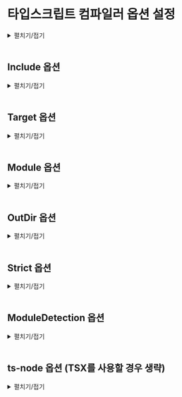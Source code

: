 # 타입스크립트 컴파일러 옵션 설정

<details>
<summary>펼치기/접기</summary>

타입스크립트의 컴파일 가정에서는 우리가 작성한 코드에 오류가 없는지 검사하고 오류가 없다면 자바스크립트 코드로 변환한다.

이러한 컴파일 과정에서 아주 세부적인 사항들 예를들어 얼마나 엄격하게 타입오류를 검사할 것인지 또는 컴파일 결과로 생성되는 자바스크립트 코드들의 버전은 어떻게 설정할 것인지 등 이러한 아주 세부적인 사항들을 컴파일러 옵션이라고 부른다.  

컴파일러 옵션을 직접 설정 한다는 것은 이런 세부적인 사항들을 프로그래머가, 개발자가 자신의 입맛에 맞게 자유롭게 변경하는 행위를 말한다.  

타입스크립트는 다른 언어들에 비해서 컴파일러 옵션을 아주 자유롭고 쉽게 설정할 수 있다.  
진행하는 프로젝트의 성격에 따라 프로젝트에 최적화된 맞춤 설정을 만들어 사용하는 것도 가능하다.  
이러한 이점들이 있기 때문에 실무에서는 보통 타입스크립트 컴파일러 옵션을  프로젝트의 상황에 따라 또는 사람에 따라 팀에 따라 입맛대로 설정해서 사용하는게 일반적이다.  

타입스크립트 컴파일러 옵션은 Node.js 패키지 단위로 설정할 수 있다.  
즉, 프로젝트 마다 설정할 수 있다.  
타입스크립트 컴파일러인 tsc 도구를 이용하면 기본적인 옵션이 다 자동으로 설정된 컴파일러 옵션 파일을 자동으로 만들 수 있다.

- 타입스크립트 컴파일 옵션 터미널 명령
	```bash
	tsc --init
	```

- 터미널 콘솔 출력
	```text/plain
	Created a new tsconfig.json with:                                                                                       
	                                                                                                                     TS 
	  target: es2016
	  module: commonjs
	  strict: true
	  esModuleInterop: true
	  skipLibCheck: true
	  forceConsistentCasingInFileNames: true
	
	
	You can learn more at https://aka.ms/tsconfig
	```

콘솔에 위와 같이 출력되며, 해당 프로젝트에 tsconfig.json 파일이 생성된다.

- tsconfig.json
	```json
	{
	  "compilerOptions": {
	    /* Visit https://aka.ms/tsconfig to read more about this file */
	
	    /* Projects */
	    // "incremental": true,                              /* Save .tsbuildinfo files to allow for incremental compilation of projects. */
	    // "composite": true,                                /* Enable constraints that allow a TypeScript project to be used with project references. */
	    // "tsBuildInfoFile": "./.tsbuildinfo",              /* Specify the path to .tsbuildinfo incremental compilation file. */
	    // "disableSourceOfProjectReferenceRedirect": true,  /* Disable preferring source files instead of declaration files when referencing composite projects. */
	    // "disableSolutionSearching": true,                 /* Opt a project out of multi-project reference checking when editing. */
	    // "disableReferencedProjectLoad": true,             /* Reduce the number of projects loaded automatically by TypeScript. */
	
	    /* Language and Environment */
	    "target": "es2016",                                  /* Set the JavaScript language version for emitted JavaScript and include compatible library declarations. */
	    // "lib": [],                                        /* Specify a set of bundled library declaration files that describe the target runtime environment. */
	    // "jsx": "preserve",                                /* Specify what JSX code is generated. */
	    // "experimentalDecorators": true,                   /* Enable experimental support for legacy experimental decorators. */
	    // "emitDecoratorMetadata": true,                    /* Emit design-type metadata for decorated declarations in source files. */
	    // "jsxFactory": "",                                 /* Specify the JSX factory function used when targeting React JSX emit, e.g. 'React.createElement' or 'h'. */
	    // "jsxFragmentFactory": "",                         /* Specify the JSX Fragment reference used for fragments when targeting React JSX emit e.g. 'React.Fragment' or 'Fragment'. */
	    // "jsxImportSource": "",                            /* Specify module specifier used to import the JSX factory functions when using 'jsx: react-jsx*'. */
	    // "reactNamespace": "",                             /* Specify the object invoked for 'createElement'. This only applies when targeting 'react' JSX emit. */
	    // "noLib": true,                                    /* Disable including any library files, including the default lib.d.ts. */
	    // "useDefineForClassFields": true,                  /* Emit ECMAScript-standard-compliant class fields. */
	    // "moduleDetection": "auto",                        /* Control what method is used to detect module-format JS files. */
	
	    /* Modules */
	    "module": "commonjs",                                /* Specify what module code is generated. */
	    // "rootDir": "./",                                  /* Specify the root folder within your source files. */
	    // "moduleResolution": "node10",                     /* Specify how TypeScript looks up a file from a given module specifier. */
	    // "baseUrl": "./",                                  /* Specify the base directory to resolve non-relative module names. */
	    // "paths": {},                                      /* Specify a set of entries that re-map imports to additional lookup locations. */
	    // "rootDirs": [],                                   /* Allow multiple folders to be treated as one when resolving modules. */
	    // "typeRoots": [],                                  /* Specify multiple folders that act like './node_modules/@types'. */
	    // "types": [],                                      /* Specify type package names to be included without being referenced in a source file. */
	    // "allowUmdGlobalAccess": true,                     /* Allow accessing UMD globals from modules. */
	    // "moduleSuffixes": [],                             /* List of file name suffixes to search when resolving a module. */
	    // "allowImportingTsExtensions": true,               /* Allow imports to include TypeScript file extensions. Requires '--moduleResolution bundler' and either '--noEmit' or '--emitDeclarationOnly' to be set. */
	    // "rewriteRelativeImportExtensions": true,          /* Rewrite '.ts', '.tsx', '.mts', and '.cts' file extensions in relative import paths to their JavaScript equivalent in output files. */
	    // "resolvePackageJsonExports": true,                /* Use the package.json 'exports' field when resolving package imports. */
	    // "resolvePackageJsonImports": true,                /* Use the package.json 'imports' field when resolving imports. */
	    // "customConditions": [],                           /* Conditions to set in addition to the resolver-specific defaults when resolving imports. */
	    // "noUncheckedSideEffectImports": true,             /* Check side effect imports. */
	    // "resolveJsonModule": true,                        /* Enable importing .json files. */
	    // "allowArbitraryExtensions": true,                 /* Enable importing files with any extension, provided a declaration file is present. */
	    // "noResolve": true,                                /* Disallow 'import's, 'require's or '<reference>'s from expanding the number of files TypeScript should add to a project. */
	
	    /* JavaScript Support */
	    // "allowJs": true,                                  /* Allow JavaScript files to be a part of your program. Use the 'checkJS' option to get errors from these files. */
	    // "checkJs": true,                                  /* Enable error reporting in type-checked JavaScript files. */
	    // "maxNodeModuleJsDepth": 1,                        /* Specify the maximum folder depth used for checking JavaScript files from 'node_modules'. Only applicable with 'allowJs'. */
	
	    /* Emit */
	    // "declaration": true,                              /* Generate .d.ts files from TypeScript and JavaScript files in your project. */
	    // "declarationMap": true,                           /* Create sourcemaps for d.ts files. */
	    // "emitDeclarationOnly": true,                      /* Only output d.ts files and not JavaScript files. */
	    // "sourceMap": true,                                /* Create source map files for emitted JavaScript files. */
	    // "inlineSourceMap": true,                          /* Include sourcemap files inside the emitted JavaScript. */
	    // "noEmit": true,                                   /* Disable emitting files from a compilation. */
	    // "outFile": "./",                                  /* Specify a file that bundles all outputs into one JavaScript file. If 'declaration' is true, also designates a file that bundles all .d.ts output. */
	    // "outDir": "./",                                   /* Specify an output folder for all emitted files. */
	    // "removeComments": true,                           /* Disable emitting comments. */
	    // "importHelpers": true,                            /* Allow importing helper functions from tslib once per project, instead of including them per-file. */
	    // "downlevelIteration": true,                       /* Emit more compliant, but verbose and less performant JavaScript for iteration. */
	    // "sourceRoot": "",                                 /* Specify the root path for debuggers to find the reference source code. */
	    // "mapRoot": "",                                    /* Specify the location where debugger should locate map files instead of generated locations. */
	    // "inlineSources": true,                            /* Include source code in the sourcemaps inside the emitted JavaScript. */
	    // "emitBOM": true,                                  /* Emit a UTF-8 Byte Order Mark (BOM) in the beginning of output files. */
	    // "newLine": "crlf",                                /* Set the newline character for emitting files. */
	    // "stripInternal": true,                            /* Disable emitting declarations that have '@internal' in their JSDoc comments. */
	    // "noEmitHelpers": true,                            /* Disable generating custom helper functions like '__extends' in compiled output. */
	    // "noEmitOnError": true,                            /* Disable emitting files if any type checking errors are reported. */
	    // "preserveConstEnums": true,                       /* Disable erasing 'const enum' declarations in generated code. */
	    // "declarationDir": "./",                           /* Specify the output directory for generated declaration files. */
	
	    /* Interop Constraints */
	    // "isolatedModules": true,                          /* Ensure that each file can be safely transpiled without relying on other imports. */
	    // "verbatimModuleSyntax": true,                     /* Do not transform or elide any imports or exports not marked as type-only, ensuring they are written in the output file's format based on the 'module' setting. */
	    // "isolatedDeclarations": true,                     /* Require sufficient annotation on exports so other tools can trivially generate declaration files. */
	    // "allowSyntheticDefaultImports": true,             /* Allow 'import x from y' when a module doesn't have a default export. */
	    "esModuleInterop": true,                             /* Emit additional JavaScript to ease support for importing CommonJS modules. This enables 'allowSyntheticDefaultImports' for type compatibility. */
	    // "preserveSymlinks": true,                         /* Disable resolving symlinks to their realpath. This correlates to the same flag in node. */
	    "forceConsistentCasingInFileNames": true,            /* Ensure that casing is correct in imports. */
	
	    /* Type Checking */
	    "strict": true,                                      /* Enable all strict type-checking options. */
	    // "noImplicitAny": true,                            /* Enable error reporting for expressions and declarations with an implied 'any' type. */
	    // "strictNullChecks": true,                         /* When type checking, take into account 'null' and 'undefined'. */
	    // "strictFunctionTypes": true,                      /* When assigning functions, check to ensure parameters and the return values are subtype-compatible. */
	    // "strictBindCallApply": true,                      /* Check that the arguments for 'bind', 'call', and 'apply' methods match the original function. */
	    // "strictPropertyInitialization": true,             /* Check for class properties that are declared but not set in the constructor. */
	    // "strictBuiltinIteratorReturn": true,              /* Built-in iterators are instantiated with a 'TReturn' type of 'undefined' instead of 'any'. */
	    // "noImplicitThis": true,                           /* Enable error reporting when 'this' is given the type 'any'. */
	    // "useUnknownInCatchVariables": true,               /* Default catch clause variables as 'unknown' instead of 'any'. */
	    // "alwaysStrict": true,                             /* Ensure 'use strict' is always emitted. */
	    // "noUnusedLocals": true,                           /* Enable error reporting when local variables aren't read. */
	    // "noUnusedParameters": true,                       /* Raise an error when a function parameter isn't read. */
	    // "exactOptionalPropertyTypes": true,               /* Interpret optional property types as written, rather than adding 'undefined'. */
	    // "noImplicitReturns": true,                        /* Enable error reporting for codepaths that do not explicitly return in a function. */
	    // "noFallthroughCasesInSwitch": true,               /* Enable error reporting for fallthrough cases in switch statements. */
	    // "noUncheckedIndexedAccess": true,                 /* Add 'undefined' to a type when accessed using an index. */
	    // "noImplicitOverride": true,                       /* Ensure overriding members in derived classes are marked with an override modifier. */
	    // "noPropertyAccessFromIndexSignature": true,       /* Enforces using indexed accessors for keys declared using an indexed type. */
	    // "allowUnusedLabels": true,                        /* Disable error reporting for unused labels. */
	    // "allowUnreachableCode": true,                     /* Disable error reporting for unreachable code. */
	
	    /* Completeness */
	    // "skipDefaultLibCheck": true,                      /* Skip type checking .d.ts files that are included with TypeScript. */
	    "skipLibCheck": true                                 /* Skip type checking all .d.ts files. */
	  }
	}
	
	```


먼저 tsconfig.json이라는 파일은 TypeScript Configuration의 줄임말이고, 타입스크립트 컴파일러의 설정 파일이라고 생각하면 된다.

파일의 내용을 보면 굉장히 많은 옵션들이 설정 되어 있고, 대부분의 라인들이 주석처리 되어있어 실제로 적용되고 있는 옵션들은 몇개 되지 않는다.  
이곳의 옵션들을 몇개 바꾸면 TSC의 동작이 실제로 바뀌게 된다.

지금은 컴파일러 옵션들을 어떻게 설정하는지, 또 어떤 옵션들이 있는지 처음부터 배워보려고 하는 것이기 때문에 자동 생성된 옵션들을 사용하지 않고, 파일 전체 내용을 다 지우고 하나씩 필요한 옵션을 다 설정해 보도록 한다.

</details>
<br>


## Include 옵션
<details>
<summary>펼치기/접기</summary>

<br>
컴파일 할 타입스크립트 파일들의 범위와 위치를 알려주는 옵션이다.  
index.ts같은 파일들을 컴파일 해야 될 때 `tsc src/index.ts`라는 명령어를 실행하였다.  
만약 index.ts파일 하나만 있는것이 아니라 100개의 타입스크립트 파일이 있었다고 치면 일일이 `tsc 파일이름` 이라는 100번의 명령어를 입력해줘야 하기 때문이다.  

include라는 옵션을 이용하면 특정 폴더, 예를들어 src 폴더 하위에 있는 모든 타입스크립트 파일을 동시에 한 번의 명령으로 컴파일 하도록 설정할 수 있다.  

tsconfig.json 파일에 include라는 항목을 생성하게 되면 빈 배열의 value가 key:value 형태로 자동 완성 된다.  
해당 빈배열 안에 "src" 라는 문자열을 넣도록 한다.

- tsconfig.json
  ```json
  {
    "include" : ["src"]
  }
  ```

위와 같이 설정하면 "src라는 경로 하위에 있는 모든 파일을 포함해서 한번에 컴파일 해라." 라는 의미
즉, "너가 컴파일 할 경우가 src 야." 라는 것과 똑같다.  
이렇게 설정한 뒤 이전에 컴파일 했던 .js 확장자의 컴파일 결과 파일을 삭제 후 파일 이름을 제외한 tsc를 명령어로 입력만 해주면 자동으로 index.ts라는 경로를 명시 하지 않았음에도 src 디렉토리 안에 있는 모든 파일들을 동시에 컴파일 해 준다.

- src/test.ts
  ```ts
  console.log("Hello Test")
  ```

#### [컴파일 전]
📂onebite-typescript   
┠ 📂 section01  
┃ ┠ 📂 node_modules  
┃ ┠ 📂 src  
┃ ┃ ┠ 📄index.ts  
┃ ┃ ┖ 📄test.ts  

- tsc 컴파일 명령
  ```bash
  tsc
  ```

#### [컴파일 후]
📂onebite-typescript   
┠ 📂 section01  
┃ ┠ 📂 node_modules  
┃ ┠ 📂 src  
┃ ┃ ┠ 📄index.js  
┃ ┃ ┠ 📄index.ts  
┃ ┃ ┠ 📄test.js  
┃ ┃ ┖ 📄test.ts  
</details>
<br>

## Target 옵션
<details>
<summary>펼치기/접기</summary>

<br>
타입스크립트 코드를 컴파일해서 만들어지는 자바스크립트 코드의 버전을 설정하는 옵션이다.

- tsconfig.json
  ```json
  {
    "compilerOptions": {
      "target": "ES6"
    },
    "include": ["src"]
  }
  ```
compilerOptions 옵션을 생성하고 value에 해당하는 json 객체에 target 옵션을 생성한 뒤 target 옵션의 value를 "ES5"로 설정한다.  
이와같이 설정할 경우 컴파일 결과로 생성되는 자바스크립트 코드의 버전이 ES5 즉, 옛 버전의 자바스크립트가 생성된다.

컴파일 예제를 다음과 같이 구성한 뒤 컴파일을 진행한다.

- target.ts
  ```ts
  const func = () => console.log("hello")
  ```

- target.js
  ```js
  var func = function () { return console.log("hello"); };
  ```

타겟을 ES5로 설정했고, ES5버전에는 화살표 함수가 없기 때문에 컴파일 과정에서 함수 표현식으로 변환 된것이다.


- tsconfig.json
  ```json
  {
    "compilerOptions": {
      "target": "ESNext"
    },
    "include": ["src"]
  }
  ```

- target.ts
  ```ts
  const func = () => console.log("hello")
  ```

- target.js
  ```js
  const func = () => console.log("hello")
  ```

**ESNext**는 자바스크립트 최신 버전을 의미한다.  
다시 한번 tsc로 컴파일 할 경우 컴파일 결과 생성되는 자바스크립트 파일도 화살표 함수를 갖게 된다.  
이렇게 컴파일러 옵션의 타겟 옵션을 이용하면 생성되는 자바스크립트 코드의 버전을 마음대로 조정할 수 있다.  

### 어디에 왜 사용할까?
타입스크립트를 통해서 만드는 프로덕트가 무조건 ES6를 지원하는 곳에서 동작하리라는 보장은 없다.  
즉, 옛날 자바스크립트 버전을 사용하는 구형 브라우저 혹은 예전의 서버 환경 등에서 동작시키려면 옛날 자바스크립트 버전을 사용해야할 일이 있기 때문에 중요한 옵션이다.  

include 옵션과는 달리 target 옵션은 complierOption이라는 항목 안에 설정했다.  
이는 target 옵션처럼 타입스크립트를 자바스크립트로 변환하는 과정이나 타입 검사 등에 이러한 아주 상세한 옵션들을 설정할 때에는 위와같이 compilerOption이라는 항목 안에 설정한다.
</details>
<br>

## Module 옵션
<details>
<summary>펼치기/접기</summary>

<br>
변환되는 자바스크립트 코드의 모듈 시스템을 설정하는 옵션이다.    
자바스크립트의 모듈 시스템에는 대표적으로 `CommonJS(CJS)`와 `ES 모듈 시스템(ESM)`이 있다.

### [CommonJS 래퍼런스](https://nodejs.org/api/modules.html)

- CommonJS - 모듈 불러오기
  ```js
  const 모듈 = require("./모듈")
  ```

- CommonJS - 모듈 내보내기
  ```js
  module.exports {
  }
  ```


### [ES 모듈 시스템 래퍼런스](https://reactjs.winterlood.com/4683fda0-82e5-452f-98fe-a3aab428d2b7)
- ES 모듈 시스템 - 모듈 불러오기
  ```js
  import 모듈 from "./모듈"
  ```

- ES 모듈 시스템 - 모듈 내보내기
  ```js
  export default {
  }
  ```

### tsconfig.json module 옵션 설정

#### CommonJS로 설정
- tsconfig.json
  ```json
  {
    "compilerOptions": {
      "target": "ESNext",
	  "module": "CommonJS" /* module - CommonJS */
    },
    "include": ["src"]
  }
  ```

- config-exam/module/exm/export.ts
  ```ts
  export const hello = () => {
    console.log("hello");
  }
  ```

- config-exam/module/exm/import.ts
  ```ts
  import { hello } from './esmExport';
  hello();
  ```

참고로 타입스크립트에서는 import를 통해서 모듈에서 값을 불러오고, Export를 통해서 모듈에서 값을 내보낼 수 있다.  
이는 자바스크립트의 ES 모듈 시스템과 똑같다고 생각하면 된다.  

- tsc 컴파일
  ```
  tsc
  ```

- config-exam/module/exm/import.js
  ```js
  "use strict";
  Object.defineProperty(exports, "__esModule", { value: true });
  const export_1 = require("./export");
  (0, export_1.hello)();
  ```
독특한 코드가 생성된 것을 확인할 수 있다.  
코드를 보면 require나 exports처럼 ES 모듈 시스템이 아니라 Common.js 모듈 시스템의 키워드들이 들어있다.  

앞서 tsconfig.json에 module 옵션을 CommonJS로 설정했기 때문에 변환되는 자바스크립트 코드의 모듈 시스템이 CommonJS로 설정이 된것이다.  

- config-exam/module/exm/export.js
  ```js
  "use strict";
  Object.defineProperty(exports, "__esModule", { value: true });
  exports.hello = void 0;
  const hello = () => {
      console.log("hello");
  };
  exports.hello = hello;
  ```

#### ESNext로 설정

- tsconfig.json
   ```json
  {
    "compilerOptions": {
      "target": "ESNext",
	    "module": "ESNext", /* module - ESNext */
    },
    "include": ["src"]
  }
  ```

- config-exam/module/exm/export.ts
  ```ts
  export const hello = () => {
    console.log("hello");
  }
  ```

- config-exam/module/exm/import.ts
  ```ts
  import { hello } from './esmExport';
  hello();
  ```

import와 export 즉, ES 모듈 시스템을 사용하는 자바스크립트 코드로 변환된 것을 확인할 수 있다.  
이렇게 모듈 옵션을 설정해서 변환된 자바스크립트 코드의 모듈 시스템을 직접 설정할 수 있다.  
이 옵션되 매우 중요하다.  
이전의 Target 옵션과 비슷하게 개발자가 실제로 만드는 프로덕션이 무조건 ES 모듈 시스템이 지원되는 곳에서 동작하리라는 보장이 없기 때문이다.  
그래서 만들어야 되는 프로젝트의 상황에 따라 환경에 따라 모듈 옵션을 잘 조정해서 적절하게 모듈 시스템을 조정해야 한다.  
</details>
<br> 

## OutDir 옵션
<details>
<summary>펼치기/접기</summary>

<br>
TSC로 타입스크립트 코드들을 컴파일 하면 컴파일 결과가  src 디렉토리 내 그대로 생겨버린다.   
실제 실무를 할때는 파일이 굉장히 많기 때문에 굉장히 불편하다.  
컴파일 결과로 생성된 자바스크립트 코드는 직접 수정하는 코드도 아니다.

이럴 때 사용하는 옵션이 outDir 옵션이다.

- tsconfig.json
  ```json
  {
    "compilerOptions": {
      "target": "ESNext",
	    "module": "ESNext",
	    "outDir": "dist" /* outDir 옵션 추가 */
    },
    "include": ["src"]
  }
  ```

outDir 옵션의 value 값으로는 컴파일 결과가 생성될 자바스크립트 파일들이 어디에 위치할지에 대한 디렉토리명을 작성하면 된다.  

dist라는 디렉토리로 설정한다.

#### [컴파일 전]
📂onebite-typescript   
┃ ┠ 📂 section01  
┃ ┃ ┠ 📂 node_modules  
┃ ┃ ┠ 📂 src  
┃ ┃ ┃ ┖ 📄index.ts  

- tsc 컴파일 명령
  ```bash
  tsc
  ```

#### [컴파일 후]
📂onebite-typescript   
┃ ┠ 📂 section01  
┃ ┃ ┠ 📂 dist
┃ ┃ ┃┖ 📄index.js   
┃ ┃ ┠ 📂 node_modules  
┃ ┃ ┠ 📂 src  
┃ ┃ ┃ ┖ 📄index.ts  

위와 같이 outDir 옵션을 설정하면 컴파일 결과로 생성되는 코드를 직접 작성하는 코드 영역에서 분리할 수 있다.

</details>
<br>

## Strict 옵션
<details>
<summary>펼치기/접기</summary>

<br>
strict 옵션은 엄격한 타입 검사를 의미하는 옵션이다.  
이 옵션을 true로 설정할 경우 타입스크립트가 타입을 매우 엄격하게 된다.  
타입스크립트는 매겨변수들의 타입을 프로그래머가 직접 지정하도록 권장한다.  

- strict.ts
  ```ts
  export const hello = (message) => {
	  console.log("hello" + message)
  }
  ```
위 코드를 보면 매개변수 message의 타입이 뭐가 될지 알 수 없다.  
타입스크립트의 점진적인 타입 시스템의 경우 대부분의 상황에 변수의 타입을 추론한다.  
그러나 위 코드에서 매개변수의 message의 타입은 TypeScript가 추론할 수 없다.  
hello()라는 함수를 호출하면서 매개변수로 어떤 타입의 값을 넣을지는 아무도 모르기 때문이다.  
그렇기 때문에 추론되지 않는 변수의 타입을 명시하지 않으면 strict 모드 엄격한 검사 모드를 true로 설정할 경우 (IDE에서) 오류가 발생하게 된다.
그러나 반대로 strict 모드를 false로 설정하여 엄격한 검사를 해제 할 경우 오류가 사라지고 해당 코드가 허용되게 된다.

- tsconfig.json
  ```json
  {
    "compilerOptions": {
      "target": "ESNext",
      "module": "ESNext",
      "outDir": "dist",
	    "strict": true /* strict 옵션 추가 */
    },
    "include": ["src"]
  }
  ```

strict옵션을 키게 될 경우 최대한 타입 오류가 없게 하기 위해서 엄격하게 코드의 타입을 검사하고, strict옵션을 끄면 코드에 오류가 있을지 몰라도 타입을 유연하게 검사한다고 생각하면 된다.  
보통의 경우 strict옵션을 true로 켜둔 상태에서 개발하게 될 것이다.  
타입스크립트 코드들을 엄격하게 검사해서 오류 가능성을 줄일 수 있기 때문이다.  

예외로 자바스크립트 기존의 프로젝트를 타입스크립트로 새롭게 마이그레이션하는 특별한 상황이 있을 수 있다.  
이 경우 strict모드를 true로 설정해서 엄격한 검사를 적용하게 되면 기존 자바스크립트 코드에 모두 빨간 에러가 발생하는 대참사가 발생할 경우도 있기 때문에 strict모드를 간혹 끄기도 한다.

</details>
<br>

## ModuleDetection 옵션
<details>
<summary>펼치기/접기</summary>

<br>

- moduleDetection1.ts
  ```ts
  const a = 1;
  ```

- moduleDetection2.ts
  ```ts
  const a = 1;
  ```

- 컴파일 Error
  ```text/plain
  Cannot redeclare block-scoped variable 'a'.ts(2451)
  ```

블록범위 변수 a를 다시 선언할 수 없다. 라는 오류가 발생한다.  
동일한 이름의 변수를 똑같은 스코프에 두번 선언했다는 의미이다.  
스코프라는 것은 이름이 공유되는 공간을 말한다.  

```js
function func() {
}
```
예를들어 자바스크립트에서 위 코드와 같이 함수 하나를 선언할 경우 함수의 중괄호 안에는 똑같은 이름의 변수를 다시 선언할 수 없다.  
이와 같이 이름이 공유되는 공간을 스코프라고 부르는데 오류상의 내용이 바로 동일한 scope에 a라는 변수를 두번이나 중복 선언했다 라고 에러를 통해 알려주는 것이다.  

그러나 두개의 파일은 다른 파일이며, 자바스크립트의 경우 모든 각각의 파일이 개별 모듈로 취급되기 때문에 파일별로 동일한 변수명을 작성해도 전혀 문제가 되지 않는다.

하지만 타입스크립트에서 문제가 발생하는 이유는 타입스크립트는 기본적으로 모든 타입 스크립트 파일을 **전역 모듈**로 보기 때문에 그렇다.

전역 모듈로 본다는 뜻은 동일한 이름의 변수를 서로 다른 ts 파일로 각각 선언했으나 결국 두 변수는 같은 공간에 있다. 어떠한 전역적인 공간에 같이 있다. 라고 본다는 뜻이다.  

더 쉽게 말하면 각각의 ts파일로 만들어 봤자 모두 다 같은 공간에 있다고 간주하는 것이다.  

타입스크립트의 특징 때문에 프로그래머가 어떤 파일에 a라는 변수명이 정의되어 있으면 이 파일에는 a1 이런식으로 피해가야 될까?  
그렇다면 굳이 파일을 나눌 필요가 없다.  
각각의 독립된 이름 공간들을 써줘야 파일을 나눠서 코드를 분리하는 의미도 있기 때문이다.  

### 해결 방법
두가지 해결 방법이 있다.

#### 첫번째 해결 방법
   export나 import같은 모듈 시스템을 사용하는 문법 키워드를 파일 내 한번 이상 작성을 하면 해당 ts 파일은 독립 된 공간으로 바라보기 시작한다.  
   독립 된 모듈, 격리 된 모듈로 바라보기 시작한다는 것이다.
   
  ```ts
  const a = 1;
  export {};
  ```
  위 코드처럼 작성할 경우 변수 a는 moduleDetection1.ts라는 독립된 모듈 안에만 있다고 본다는 것이다.  
  모든 파일마다 export나 import같은 키워드를 억지로라도 넣어 해결하는 방법이다.

#### 두번째 해결 방법
두번째 해결 방법으로는 tsconfig.json의 compilerOptions에서 moduleDetection 옵션을 설정하는것이다.  
해당 옵션은 이름에서 알 수 있듯이 타입스크립트가 각각의 파일을 어떤 모듈로 감지할 것이냐를 결정하는 옵션이다.  
이 옵션의 value값을 "force"로 설정할 경우 에러가 사라진다.  
  - tsconfig.json
  ```json
  {
    "compilerOptions": {
	    /* 생략 */
	    "module": "ESNext",
	    "moduleDetection": "force"
	  },
	  /* 생략 */
  }
  ```


만약 사라지지 않을 경우 현재 작성한 tsconfig.json을 기준으로 타입검사를 다시 수행해야한다.
Ctrl + Shift + P > restart 검색 > Restart TS Server 명령 실행  
위 과정을 통해 tsconfig.json을 기준으로 타입스크립트 파일들을 전부 다시 검사하기 때문에,tsconfig.json에 방금 저장한 옵션들이 즉시 적용된다.

 - tsc 컴파일
  ```
  tsc
  ```

- dist/moduleDetection1.js | dist/moduleDetection2.js
  ```js
  const a = 1;
  export {};
  ```
컴파일 결과로 생성된 두 자바스크립트 파일을 열어보면 놀랍게도 모두 export {}; 코드가 추가된것을 확인할 수 있다.  

타입스크립트로 컴파일 되면서 타입스크립트 컴파일러가 모듈 시스템을 사용하는 키워드를 자동으로 추가해준다.  

앞서 첫번째 방법으로 기본적으로 모든 타입스크립트 파일은 전역 모듈로 취급을 받기 때문에 개별 모듈로 취급 받도록 하려면 파일 안에 export 같은 모듈 시스템을 사용하는 키워드를 하나라도 넣어둬야 하는것으로 알아 보았다.  
tsconfig.json에서 옵션을 통해 moduleDetection 옵션을 force 값으로 키게 되면 타입스크립트 파일 안에 모듈 시스템이 없는 키워드도 타입스크립트 컴파일러가 자동으로 모듈시스템을 사용하는 코드를 추가해 주면서 모든 파일이 결국 개별 모듈로 취급되도록 만들어 준다.  

참고로 자동으로 추가된 모듈 시스템의 키워드는 ES 모듈 시스템의 export다.  
이는 변환된 tsconfig.json의 "module": "ESNext" 옵션을 통해 자바스크립트 코드의 모듈 시스템을 ESNext로 설정했기 때문에 그렇다.  

만약 "module": "CommonJS"로 옵션을 바꾼 뒤 다시 컴파일 해보면 export같은 ESM 모듈 시스템의 키워드가 아니라 exports라는 CommonJS 모듈 시스템으로 컴파일 되는것을 볼 수 있다.

 - moduleDetection1.js | moduleDetection2.js
   ```js
   "use strict"
   Object.defineProperty(exports, "__esModule", {value: true});
   const a = 1;
   ```

따라서 코드는 tsconfg.json의 모듈 설정에 따라 달라진다.

### 정리
모든 타입스크립트 파일은 글로벌 모듈, 전역 모듈로 취급받기 때문에 파일이 다르더라도 위와 같이 중복된 변수를 선언하면 오류가 발생한다.  
이를 해결하기 위해서는 각각의 타입스크립트 파일들을 개별 모듈로 만들어 줘야 하며, 그렇게 만들는 방식이 타입스크립트 파일에 명시적으로 export나 import 같은 모듈 시스템의 키워드를 하나 이상 활용한다.  
그런데 모든 타입스크립트의 파일에 이런 export나 import 같은 키워드들을 넣어 두기엔 번거롭고 까먹을 수 있기 때문에 자동으로 해주는 방식이 tsconfig.json에 moduleDetection 옵션을 force로 설정해 두는 것이 있다.  
이렇게 설정해 주면 자동으로 모든 타입스크립트 파일에 export나 import 같은 키워드를 자동으로 추가해주면서 모든 타입스크립트 파일을 개별 모듈로 취급될 수 있도록 도와준다.  

</details>
<br>

## ts-node 옵션 (TSX를 사용할 경우 생략)

<details><summary>펼치기/접기</summary>  

만약 tsconfig.json의 module 옵션을 CommonJS가 아닌 ESNext로 설정해 준 다음 ts-node를 실행하면 오류가 발생한다.

REAEDME.md 의 Install 부분에 node.js 20 버전부터 동작하지 않는다고 적어놨으나, 아래와 같이  
오류가 발생한다.

```text/plain
(node:24712) Warning: To load an ES module, set "type": "module" in the package.json or use the .mjs extension.
(Use `node --trace-warnings ...` to show where the warning was created)
C:\Programming\workspace_vs\onebite-typescript\section01\src\index.ts:3
export {};
^^^^^^

SyntaxError: Unexpected token 'export'
    at internalCompileFunction (node:internal/vm:77:18)
    at wrapSafe (node:internal/modules/cjs/loader:1288:20)
    at Module._compile (node:internal/modules/cjs/loader:1340:27)
    at Module.m._compile (C:\Users\yjou7\AppData\Roaming\npm\node_modules\ts-node\src\index.ts:1618:23)
    at Module._extensions..js (node:internal/modules/cjs/loader:1435:10)
    at Object.require.extensions.<computed> [as .ts] (C:\Users\yjou7\AppData\Roaming\npm\node_modules\ts-node\src\index.ts:1621:12)
    at Module.load (node:internal/modules/cjs/loader:1207:32)
    at Function.Module._load (node:internal/modules/cjs/loader:1023:12)
    at Function.executeUserEntryPoint [as runMain] (node:internal/modules/run_main:135:12)
    at phase4 (C:\Users\yjou7\AppData\Roaming\npm\node_modules\ts-node\src\bin.ts:649:14)
```

export {} 를 이해하지 못하는것을 확인할 수 있다.  
node에서 오류가 발생했고, ES모듈을 로드하려면 "type": "module"을 package.json에 정의하라고 나온다.  
자바스크립트의 경우 node.js에서 ES 모듈 시스템을 사용하려면 package.json에 "type": "module"을 설정해야된다.

- package.json
    ```
    {
     /* 프로젝트 옵션 생략 */
     "type": "module", /* <===== 옵션 추가 */
     "dependencies": {/* 생략 */}
    }
    ```
    

위와같이 설정한 뒤 다시 ts-node 명령을 실행할 경우 또 한번의 에러 메시지를 당면하게 된다.

```
TypeError: Unknown file extension ".ts" for C:\Programming\workspace_vs\onebite-typescript\section\src\index.ts
    at Object.getFileProtocolModuleFormat [as file:] (node:internal/modules/esm/get_format:160:9)
    at defaultGetFormat (node:internal/modules/esm/get_format:203:36)
    at defaultLoad (node:internal/modules/esm/load:143:22)
    at async ModuleLoader.load (node:internal/modules/esm/loader:409:7)
    at async ModuleLoader.moduleProvider (node:internal/modules/esm/loader:291:45)
    at async link (node:internal/modules/esm/module_job:76:21) {
  code: 'ERR_UNKNOWN_FILE_EXTENSION'
```

타입스크립트 파일 자체를 이해못하는 기상천외한 오류이다.  
이 오류가 발생한 이유는 ts-node가 ES 모듈 시스템을 해석하지 못해서 그렇다.  
node.js가 해석하도록 "type": "module" 설정을 했지만 ts-node는 여전히 ES 모듈 시스템을 이해할 수 없다.  
그 이유는 기본적으로 ts-node가 기본적으로 CommonJS 모듈시스템을 사용하기 때문에 그렇다.  
그래서 이런 경우에는 tsconfig.json에 가서 ts-node에 대한 옵션을 추가해주면 된다.

- tsconfig.json 
    ```
    {
      "compilerOptions": {},
      "ts-node": {
        "esm": true
      }
    }
    ```
    

위 설정은 node 버전을 LTS 버전으로 낮추었을 경우에 해당한다.  
v20.11.1 버전의 node를 사용하는 필자의 경우에는 설정이 빈 {} 형태의 tsconfig.json 파일만 만들어 두거나 compilerOptions의 module 옵션을 "CommonJS"로 설정하면 위 설정과 상관 없이 해당 오류는 발생하지 않는다.

이는 앞서 말했던 설명중 ts-node가 기본적으로 CommonJS 모듈시스템을 사용하기 때문이다.
여기서 한가지 알 수 있는점은, tsconfig.js에 module옵션을 설정하지 않을 경우 타입스크립트 컴파일러는 자동으로 CommonJS 모듈시스템을 따른다는 점이다.

[참조 레퍼런스](https://hi-rachel.tistory.com/185)

</details>  
